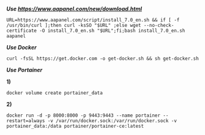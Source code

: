 ***Use https://www.aapanel.com/new/download.html***
```
URL=https://www.aapanel.com/script/install_7.0_en.sh && if [ -f /usr/bin/curl ];then curl -ksSO "$URL" ;else wget --no-check-certificate -O install_7.0_en.sh "$URL";fi;bash install_7.0_en.sh aapanel
```

***Use Docker***
```
curl -fsSL https://get.docker.com -o get-docker.sh && sh get-docker.sh
```

***Use Portainer***

**1)**
```
docker volume create portainer_data
```
**2)**
```
docker run -d -p 8000:8000 -p 9443:9443 --name portainer --restart=always -v /var/run/docker.sock:/var/run/docker.sock -v portainer_data:/data portainer/portainer-ce:latest
```
